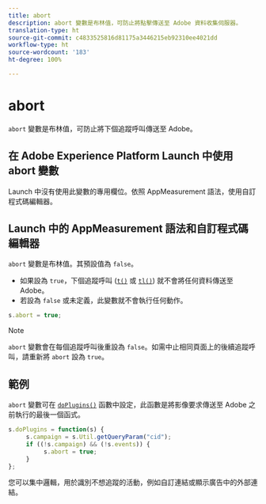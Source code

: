 ```yaml
---
title: abort
description: abort 變數是布林值，可防止將點擊傳送至 Adobe 資料收集伺服器。
translation-type: ht
source-git-commit: c4833525816d81175a3446215eb92310ee4021dd
workflow-type: ht
source-wordcount: '183'
ht-degree: 100%

---
```



# abort

`abort` 變數是布林值，可防止將下個追蹤呼叫傳送至 Adobe。

## 在 Adobe Experience Platform Launch 中使用 abort 變數

Launch 中沒有使用此變數的專用欄位。依照 AppMeasurement 語法，使用自訂程式碼編輯器。

## Launch 中的 AppMeasurement 語法和自訂程式碼編輯器

`abort` 變數是布林值。其預設值為 `false`。

* 如果設為 `true`，下個追蹤呼叫 ([`t()`](../functions/t-method.md) 或 [`tl()`](../functions/tl-method.md)) 就不會將任何資料傳送至 Adobe。
* 若設為 `false` 或未定義，此變數就不會執行任何動作。

```js
s.abort = true;
```

>[!NOTE]
>
>`abort` 變數會在每個追蹤呼叫後重設為 `false`。如需中止相同頁面上的後續追蹤呼叫，請重新將 `abort` 設為 `true`。

## 範例

`abort` 變數可在 [`doPlugins()`](../functions/doplugins.md) 函數中設定，此函數是將影像要求傳送至 Adobe 之前執行的最後一個函式。

```js
s.doPlugins = function(s) {
     s.campaign = s.Util.getQueryParam("cid");
     if ((!s.campaign) && (!s.events)) {
          s.abort = true;
     }
};
```

您可以集中邏輯，用於識別不想追蹤的活動，例如自訂連結或顯示廣告中的外部連結。

